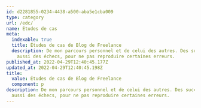```yaml
---
id: d2281855-0234-4438-a500-aba5e1cba009
type: category
url: /edc/
name: Études de cas
meta:
  indexable: true
  title: Études de cas de Blog de Freelance
  description: De mon parcours personnel et de celui des autres. Des succès mais
    aussi des échecs, pour ne pas reproduire certaines erreurs.
published_at: 2022-04-29T12:40:45.177Z
updated_at: 2022-04-29T12:40:45.198Z
title:
  value: Études de cas de Blog de Freelance
  component: p
description: De mon parcours personnel et de celui des autres. Des succès mais
  aussi des échecs, pour ne pas reproduire certaines erreurs.
---
```

